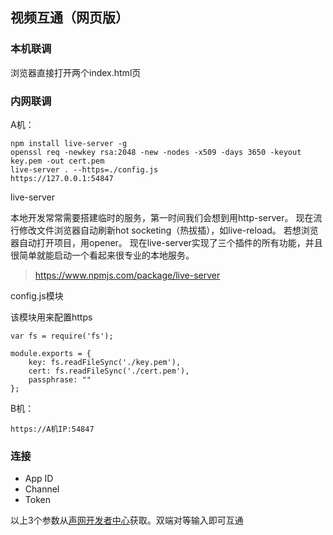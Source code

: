 视频互通（网页版）
---

### 本机联调

浏览器直接打开两个index.html页

### 内网联调

A机：

```
npm install live-server -g
openssl req -newkey rsa:2048 -new -nodes -x509 -days 3650 -keyout key.pem -out cert.pem
live-server . --https=./config.js
https://127.0.0.1:54847
```

live-server

本地开发常常需要搭建临时的服务，第一时间我们会想到用http-server。
现在流行修改文件浏览器自动刷新hot socketing（热拔插），如live-reload。
若想浏览器自动打开项目，用opener。
现在live-server实现了三个插件的所有功能，并且很简单就能启动一个看起来很专业的本地服务。

>https://www.npmjs.com/package/live-server

config.js模块

该模块用来配置https

```
var fs = require('fs');

module.exports = {
	key: fs.readFileSync('./key.pem'),
	cert: fs.readFileSync('./cert.pem'),
	passphrase: ""
};
```

B机：

```
https://A机IP:54847
```

### 连接

- App ID
- Channel
- Token

以上3个参数从[声网开发者中心](https://docs.agora.io/en)获取。双端对等输入即可互通
